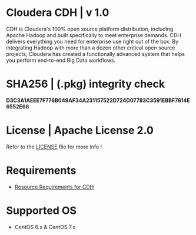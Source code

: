 # Cloudera CDH | v 1.0
CDH is Cloudera's 100% open source platform distribution, including Apache Hadoop and built specifically to meet enterprise demands. CDH delivers everything you need for enterprise use right out of the box. By integrating Hadoop with more than a dozen other critical open source projects, Cloudera has created a functionally advanced system that helps you perform end-to-end Big Data workflows.

# SHA256 | (.pkg) integrity check
**D3C3A1AEEE7F776B049AF34A231157522D724D07783C3591EBBF7614E6552E66**

# License | Apache License 2.0
Refer to the [LICENSE](https://github.com/krakky/market/blob/master/cloudera_cdh/LICENSE) file for more info !

# Requirements
- [Resource Requirements for CDH](https://www.cloudera.com/documentation/enterprise/release-notes/topics/rn_consolidated_pcm.html#concept_kr3_w13_hw)

# Supported OS
- CentOS 6.x & CentOS 7.x
